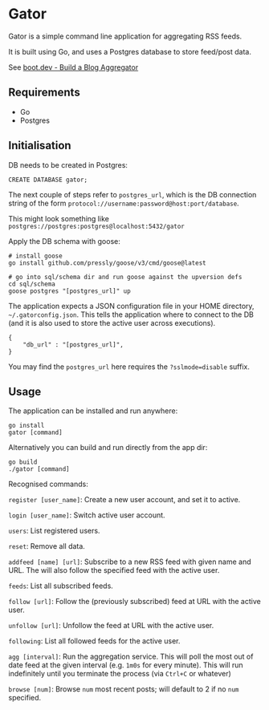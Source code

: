 # Gator

Gator is a simple command line application for aggregating RSS feeds.

It is built using Go, and uses a Postgres database to store feed/post data.

See [boot.dev - Build a Blog Aggregator](https://www.boot.dev/lessons/14b7179b-ced3-4141-9fa5-e67dbc3e5242)


## Requirements

- Go
- Postgres


## Initialisation

DB needs to be created in Postgres:
```
CREATE DATABASE gator;
```

The next couple of steps refer to `postgres_url`, which is the DB connection string of the form `protocol://username:password@host:port/database`.

This might look something like `postgres://postgres:postgres@localhost:5432/gator`

Apply the DB schema with goose:
```
# install goose
go install github.com/pressly/goose/v3/cmd/goose@latest

# go into sql/schema dir and run goose against the upversion defs
cd sql/schema
goose postgres "[postgres_url]" up
```

The application expects a JSON configuration file in your HOME directory, `~/.gatorconfig.json`. This tells the application where to connect to the DB (and it is also used to store the active user across executions).
```
{
    "db_url" : "[postgres_url]",
}
```
You may find the `postgres_url` here requires the `?sslmode=disable` suffix.

## Usage

The application can be installed and run anywhere:
```
go install
gator [command]
```

Alternatively you can build and run directly from the app dir:
```
go build
./gator [command]
```

Recognised commands:

`register [user_name]`: Create a new user account, and set it to active.

`login [user_name]`: Switch active user account.

`users`: List registered users.

`reset`: Remove all data.

`addfeed [name] [url]`: Subscribe to a new RSS feed with given name and URL. The will also follow the specified feed with the active user.

`feeds`: List all subscribed feeds.

`follow [url]`: Follow the (previously subscribed) feed at URL with the active user.

`unfollow [url]`: Unfollow the feed at URL with the active user.

`following`: List all followed feeds for the active user.

`agg [interval]`: Run the aggregation service. This will poll the most out of date feed at the given interval (e.g. `1m0s` for every minute). This will run indefinitely until you terminate the process (via `Ctrl+C` or whatever)

`browse [num]`: Browse `num` most recent posts; will default to 2 if no `num` specified.
